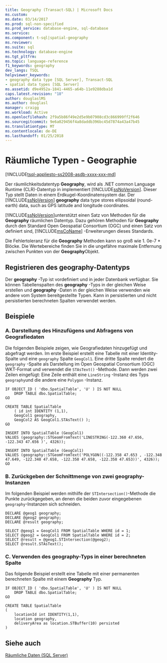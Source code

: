 ```yaml
---
title: Geography (Transact-SQL) | Microsoft Docs
ms.custom: 
ms.date: 03/14/2017
ms.prod: sql-non-specified
ms.prod_service: database-engine, sql-database
ms.service: 
ms.component: t-sql|spatial-geography
ms.reviewer: 
ms.suite: sql
ms.technology: database-engine
ms.tgt_pltfrm: 
ms.topic: language-reference
f1_keywords: geography
dev_langs: TSQL
helpviewer_keywords:
- geography data type [SQL Server], Transact-SQL
- spatial data types [SQL Server]
ms.assetid: d9e4952a-1841-4465-a64b-11e9288dba1d
caps.latest.revision: "18"
author: douglaslMS
ms.author: douglasl
manager: craigg
ms.workload: Active
ms.openlocfilehash: 2f9a5b86f49e2d5e9b07908cd3c866999ff2f646
ms.sourcegitcommit: 9e6a029456f4a8daddb396bc45d7874a43a47b45
ms.translationtype: MT
ms.contentlocale: de-DE
ms.lasthandoff: 01/25/2018
---
```

# <a name="spatial-types---geography"></a>Räumliche Typen - Geographie
[!INCLUDE[tsql-appliesto-ss2008-asdb-xxxx-xxx-md](../../includes/tsql-appliesto-ss2008-asdb-xxxx-xxx-md.md)]

  Der räumlichkeitsdatentyp **Geography**, wird als .NET common Language Runtime (CLR)-Datentyp in implementiert [!INCLUDE[ssNoVersion](../../includes/ssnoversion-md.md)]. Dieser Typ stellt Daten in einem Erdkugel-Koordinatensystem dar. Der [!INCLUDE[ssNoVersion](../../includes/ssnoversion-md.md)] **geography** data type stores ellipsoidal (round-earth) data, such as GPS latitude and longitude coordinates.  
  
 [!INCLUDE[ssNoVersion](../../includes/ssnoversion-md.md)]unterstützt einen Satz von Methoden für die **Geography** räumlichen Datentyp. Dazu gehören Methoden für **Geography** durch den Standard Open Geospatial Consortium (OGC) und einen Satz von definiert sind, [!INCLUDE[msCoName](../../includes/msconame-md.md)] -Erweiterungen dieses Standards.  
 
 Die Fehlertoleranz für die **Geography** Methoden kann so groß wie 1. 0e-7 * Blöcke. Die Wertebereiche finden Sie in die ungefähre maximale Entfernung zwischen Punkten von der **Geography**Objekt.
  

## <a name="registering-the-geography-type"></a>Registrieren des geography-Datentyps  
 Der **geography** -Typ ist vordefiniert und in jeder Datenbank verfügbar. Sie können Tabellenspalten des **geography** -Typs in der gleichen Weise erstellen und **geography** -Daten in der gleichen Weise verwenden wie andere vom System bereitgestellte Typen. Kann in persistierten und nicht persistierten berechneten Spalten verwendet werden.  
  
## <a name="examples"></a>Beispiele  
  
### <a name="a-showing-how-to-add-and-query-geography-data"></a>A. Darstellung des Hinzufügens und Abfragens von Geografiedaten  
 Die folgenden Beispiele zeigen, wie Geografiedaten hinzugefügt und abgefragt werden. Im erste Beispiel erstellt eine Tabelle mit einer Identity-Spalte und eine `geography` Spalte `GeogCol1`. Eine dritte Spalte rendert die `geography` -Spalte als Darstellung im Open Geospatial Consortium (OGC) WKT-Format und verwendet die `STAsText()` -Methode. Dann werden zwei Zeilen eingefügt: Eine Zeile enthält eine `LineString` -Instanz des Typs `geography`und die andere eine `Polygon` -Instanz.  
  
```  
IF OBJECT_ID ( 'dbo.SpatialTable', 'U' ) IS NOT NULL   
    DROP TABLE dbo.SpatialTable;  
GO  
  
CREATE TABLE SpatialTable   
    ( id int IDENTITY (1,1),  
    GeogCol1 geography,   
    GeogCol2 AS GeogCol1.STAsText() );  
GO  
  
INSERT INTO SpatialTable (GeogCol1)  
VALUES (geography::STGeomFromText('LINESTRING(-122.360 47.656, -122.343 47.656 )', 4326));  
  
INSERT INTO SpatialTable (GeogCol1)  
VALUES (geography::STGeomFromText('POLYGON((-122.358 47.653 , -122.348 47.649, -122.348 47.658, -122.358 47.658, -122.358 47.653))', 4326));  
GO  
```  
  
### <a name="b-returning-the-intersection-of-two-geography-instances"></a>B. Zurückgeben der Schnittmenge von zwei geography-Instanzen  
 Im folgenden Beispiel werden mithilfe der `STIntersection()`-Methode die Punkte zurückgegeben, an denen die beiden zuvor eingegebenen `geography`-Instanzen sich schneiden.  
  
```  
DECLARE @geog1 geography;  
DECLARE @geog2 geography;  
DECLARE @result geography;  
  
SELECT @geog1 = GeogCol1 FROM SpatialTable WHERE id = 1;  
SELECT @geog2 = GeogCol1 FROM SpatialTable WHERE id = 2;  
SELECT @result = @geog1.STIntersection(@geog2);  
SELECT @result.STAsText();  
```  
  
### <a name="c-using-geography-in-a-computed-column"></a>C. Verwenden des geography-Typs in einer berechneten Spalte  
 Das folgende Beispiel erstellt eine Tabelle mit einer permanenten berechneten Spalte mit einem **Geography** Typ.  
  
```  
IF OBJECT_ID ( 'dbo.SpatialTable', 'U' ) IS NOT NULL   
    DROP TABLE dbo.SpatialTable;  
GO  
  
CREATE TABLE SpatialTable  
(  
    locationId int IDENTITY(1,1),  
    location geography,  
    deliveryArea as location.STBuffer(10) persisted  
)  
```  
  
## <a name="see-also"></a>Siehe auch  
 [Räumliche Daten &#40;SQL Server&#41;](../../relational-databases/spatial/spatial-data-sql-server.md)   

  
  
